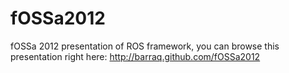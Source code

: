 fOSSa2012
=========

fOSSa 2012 presentation of ROS framework, you can browse this presentation right here: http://barraq.github.com/fOSSa2012